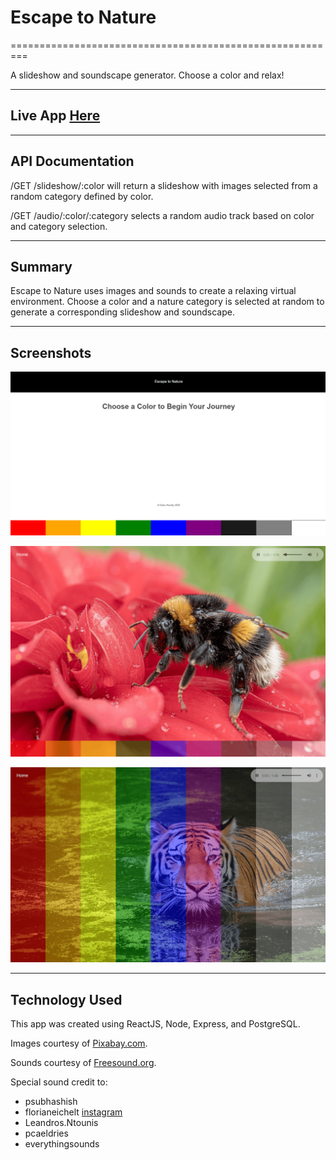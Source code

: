 # Escape to Nature
=========================================================

A slideshow and soundscape generator.
Choose a color and relax!

-------------------------------------

## Live App [Here](https://nature-generator-client.now.sh/)

-------------------------------------

## API Documentation

/GET /slideshow/:color will return a slideshow with images selected from a random category defined by color.

/GET /audio/:color/:category selects a random audio track based on color and category selection.


-------------------------------------

## Summary

Escape to Nature uses images and sounds to create a relaxing virtual environment. 
Choose a color and a nature category is selected at random to generate a corresponding slideshow and soundscape.

-------------------------------------

## Screenshots 

![homepage](./src/image_files/homepage.png "Homepage Example")

![screenshot2](./src/image_files/screenshot1.png "Screenshot Example 2")

![screenshot3](./src/image_files/screenshot3.png "Screenshot Example 3")

-------------------------------------

## Technology Used

This app was created using ReactJS, Node, Express, and PostgreSQL. 

Images courtesy of [Pixabay.com](https://pixabay.com/).

Sounds courtesy of [Freesound.org](https://freesound.org/).

Special sound credit to:
- psubhashish
- florianeichelt [instagram](https://www.instagram.com/florianreichelt/)
- Leandros.Ntounis
- pcaeldries
- everythingsounds



